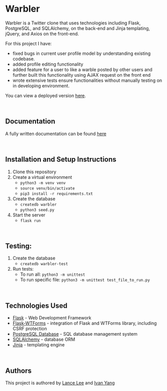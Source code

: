 # Warbler

Warbler is a Twitter clone that uses technologies including Flask, PostgreSQL, and SQLAlchemy, on the back-end and Jinja templating, jQuery, and Axios on the front-end. 

For this project I have: 
* fixed bugs in current user profile model by understanding existing codebase. 
* added profile editing functionality
* added feature for a user to like a warble posted by other users and further built this functionality using AJAX request on the front end
* wrote extensive tests ensure functionalities without manually testing on in developing environment.

You can view a deployed version [here](https://warbler-ivan-lance.herokuapp.com/).

<br>

## Documentation

A fully written documentation can be found [here](https://lancelee2885.github.io/warbler)

<br>

## Installation and Setup Instructions

1. Clone this repository
2. Create a virtual environment
    * `python3 -m venv venv`
    * `source venv/bin/activate`
    * `pip3 install -r requirements.txt`
3. Create the database
    * `createdb warbler`
    * `python3 seed.py`
4. Start the server
    * `flask run`

<br>

## Testing:
1. Create the database
    * `createdb warbler-test`
2. Run tests:
    * To run all: `python3 -m unittest`
    * To run specific file: `python3 -m unittest test_file_to_run.py`

<br>

## Technologies Used

* [Flask](https://flask.palletsprojects.com/en/1.1.x/) - Web Development
  Framework
* [Flask-WTForms](https://flask-wtf.readthedocs.io/en/stable/) - integration of
  Flask and WTForms library, including CSRF protection
* [PostgreSQL Database](https://www.postgresql.org/) - SQL database management
  system
* [SQLAlchemy](https://www.sqlalchemy.org/) - database ORM
* [Jinja](https://palletsprojects.com/p/jinja/) - templating engine 

<br>

## Authors

This project is authored by [Lance Lee](https://github.com/lancelee2885) and [Ivan Yang](https://github.com/magus0)